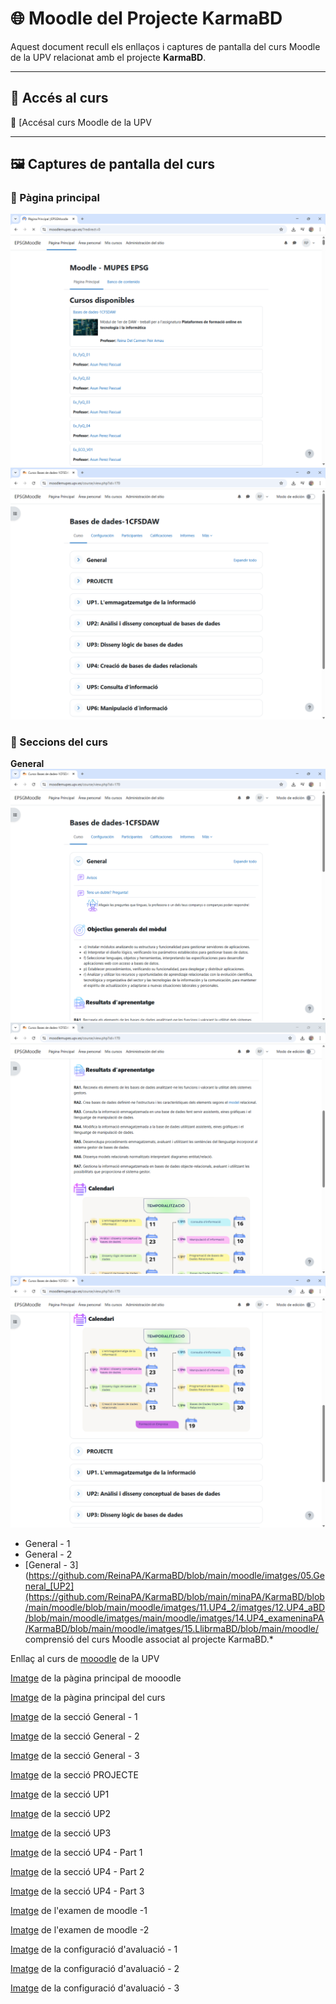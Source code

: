 # 🌐 Moodle del Projecte KarmaBD

Aquest document recull els enllaços i captures de pantalla del curs Moodle de la UPV relacionat amb el projecte **KarmaBD**.

---

## 📘 Accés al curs

🔗 [Accésal curs Moodle de la UPV

---

## 🖼️ Captures de pantalla del curs

### 📂 Pàgina principal
 ![Cursos disponibles](https://github.com/ReinaPA/KarmaBD/blob/main/moodle/imatges/01.Cursos%20disponibles.png)
 ![Pàgina principal del curs](https://github.com/ReinaPA/KarmaBD/blob/main/moodle/imatges/02.Curs%20BdB.png)

### 📑 Seccions del curs
  **General**
  ![General 1](https://github.com/ReinaPA/KarmaBD/blob/main/moodle/imatges/03.General_1.png)
  ![General 2](https://github.com/ReinaPA/KarmaBD/blob/main/moodle/imatges/04.General_2.png)
  ![General 3](https://github.com/ReinaPA/KarmaBD/blob/main/moodle/imatges/05.General_3.png)
  
  - General - 1
  - General - 2
  - [General - 3](https://github.com/ReinaPA/KarmaBD/blob/main/moodle/imatges/05.General_[UP2](https://github.com/ReinaPA/KarmaBD/blob/main/minaPA/KarmaBD/blob/main/moodle/blob/main/moodle/imatges/11.UP4_2/imatges/12.UP4_aBD/blob/main/moodle/imatges/main/moodle/imatges/14.UP4_exameninaPA/KarmaBD/blob/main/moodle/imatges/15.LlibrmaBD/blob/main/moodle/ comprensió del curs Moodle associat al projecte KarmaBD.*






Enllaç al curs de <a href="https://moodlemupes.upv.es/course/view.php?id=170" target="_blank">mooodle</a> de la UPV

<a href="https://github.com/ReinaPA/KarmaBD/blob/main/moodle/imatges/01.Cursos%20disponibles.png" target="_blank">Imatge</a> de la pàgina principal de mooodle

<a href="https://github.com/ReinaPA/KarmaBD/blob/main/moodle/imatges/02.Curs%20BdB.png" target="_blank">Imatge</a> de la pàgina principal del curs

<a href="https://github.com/ReinaPA/KarmaBD/blob/main/moodle/imatges/03.General_1.png" target="_blank">Imatge</a> de la secció General - 1

<a href="https://github.com/ReinaPA/KarmaBD/blob/main/moodle/imatges/04.General_2.png" target="_blank">Imatge</a> de la secció General - 2

<a href="https://github.com/ReinaPA/KarmaBD/blob/main/moodle/imatges/05.General_3.png" target="_blank">Imatge</a> de la secció General - 3

<a href="https://github.com/ReinaPA/KarmaBD/blob/main/moodle/imatges/06.Projecte.png" target="_blank">Imatge</a> de la secció PROJECTE

<a href="https://github.com/ReinaPA/KarmaBD/blob/main/moodle/imatges/07.UP1.png" target="_blank">Imatge</a> de la secció UP1

<a href="https://github.com/ReinaPA/KarmaBD/blob/main/moodle/imatges/08.UP2.png" target="_blank">Imatge</a> de la secció UP2

<a href="https://github.com/ReinaPA/KarmaBD/blob/main/moodle/imatges/09.UP3.png" target="_blank">Imatge</a> de la secció UP3

<a href="https://github.com/ReinaPA/KarmaBD/blob/main/moodle/imatges/10.UP4_1.png" target="_blank">Imatge</a> de la secció UP4 - Part 1

<a href="https://github.com/ReinaPA/KarmaBD/blob/main/moodle/imatges/11.UP4_2.png" target="_blank">Imatge</a> de la secció UP4 - Part 2

<a href="https://github.com/ReinaPA/KarmaBD/blob/main/moodle/imatges/12.UP4_3.png" target="_blank">Imatge</a> de la secció UP4 - Part 3

<a href="https://github.com/ReinaPA/KarmaBD/blob/main/moodle/imatges/13.UP4_examen_1.png" target="_blank">Imatge</a> de l'examen de moodle -1

<a href="https://github.com/ReinaPA/KarmaBD/blob/main/moodle/imatges/14.UP4_examen_2.png" target="_blank">Imatge</a> de l'examen de moodle -2

<a href="https://github.com/ReinaPA/KarmaBD/blob/main/moodle/imatges/15.Llibre_avaluacio_1.png" target="_blank">Imatge</a> de la configuració d'avaluació - 1

<a href="https://github.com/ReinaPA/KarmaBD/blob/main/moodle/imatges/16.Llibre_avaluacio_2.png" target="_blank">Imatge</a> de la configuració d'avaluació - 2

<a href="https://github.com/ReinaPA/KarmaBD/blob/main/moodle/imatges/17.Llibre_avaluacio_3.png" target="_blank">Imatge</a> de la configuració d'avaluació - 3

